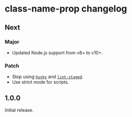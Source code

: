 # class-name-prop changelog

## Next

### Major

- Updated Node.js support from v8+ to v10+.

### Patch

- Stop using [`husky`](https://npm.im/husky) and [`lint-staged`](https://npm.im/lint-staged).
- Use strict mode for scripts.

## 1.0.0

Initial release.
